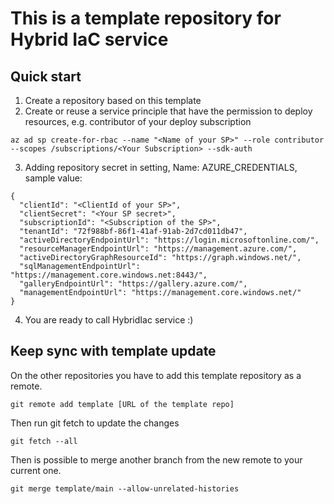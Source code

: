 # This is a template repository for Hybrid IaC service

## Quick start
1. Create a repository based on this template
2. Create or reuse a service principle that have the permission to deploy resources, e.g. contributor of your deploy subscription
```
az ad sp create-for-rbac --name "<Name of your SP>" --role contributor --scopes /subscriptions/<Your Subscription> --sdk-auth
```
3. Adding repository secret in setting, Name: AZURE_CREDENTIALS, sample value:
```
{
  "clientId": "<ClientId of your SP>", 
  "clientSecret": "<Your SP secret>",
  "subscriptionId": "<Subscription of the SP>",
  "tenantId": "72f988bf-86f1-41af-91ab-2d7cd011db47",
  "activeDirectoryEndpointUrl": "https://login.microsoftonline.com/",
  "resourceManagerEndpointUrl": "https://management.azure.com/",
  "activeDirectoryGraphResourceId": "https://graph.windows.net/",
  "sqlManagementEndpointUrl": "https://management.core.windows.net:8443/",
  "galleryEndpointUrl": "https://gallery.azure.com/",
  "managementEndpointUrl": "https://management.core.windows.net/"
}

```
4. You are ready to call HybridIac service :)


## Keep sync with template update
On the other repositories you have to add this template repository as a remote.

```git remote add template [URL of the template repo]```

Then run git fetch to update the changes

`git fetch --all`

Then is possible to merge another branch from the new remote to your current one.

`git merge template/main --allow-unrelated-histories`